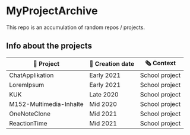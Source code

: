 # MyProjectArchive
This repo is an accumulation of random repos / projects.

## Info about the projects

| 📁 Project  | 📆 Creation date | 🗞️ Context |
| ------------- | ------------- | ------------- |
| ChatApplikation  | Early 2021 | School project |
| LoremIpsum  | Early 2021  | School project |
| KUK  | Late 2020  | School project |
| M152-Multimedia-Inhalte  | Mid 2020  | School project |
| OneNoteClone  | Mid 2021  | School project |
| ReactionTime  | Mid 2021  | School project |
